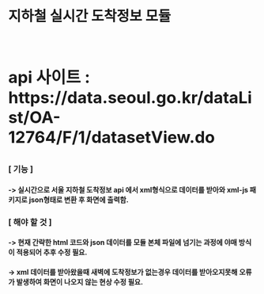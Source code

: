 <strong><h1>지하철 실시간 도착정보 모듈<h1></strong>
<h3>api 사이트 :  https://data.seoul.go.kr/dataList/OA-12764/F/1/datasetView.do </h3>

<h3>[ 기능 ]</h3>
<h4> -> 실시간으로 서울 지하철 도착정보 api 에서 xml형식으로 데이터를 받아와 xml-js 패키지로 json형태로 변환 후 화면에 출력함.</h4>
<h3>[ 해야 할 것 ]</h3>
<h4> -> 현재 간략한 html 코드와 json 데이터를 모듈 본체 파일에 넘기는 과정에 야매 방식이 적용되어 추후 수정 필요.</h4>
<h4> -> xml 데이터를 받아왔을때 새벽에 도착정보가 없는경우 데이터를 받아오지못해 오류가 발생하여 화면이 나오지 않는 현상 수정 필요. </h4>
